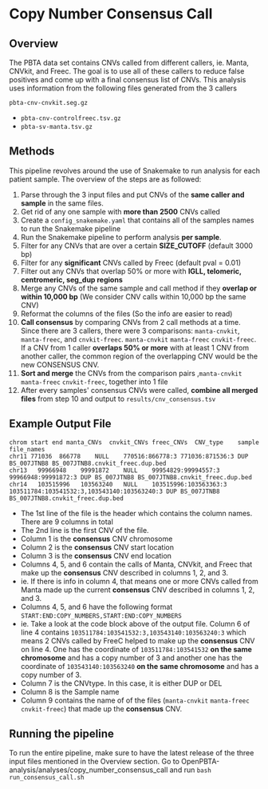# Copy Number Consensus Call

## Overview

The PBTA data set contains CNVs called from different callers, ie. Manta, CNVkit, and Freec. 
The goal is to use all of these callers to reduce false positives and come up with a final consensus list of CNVs.
This analysis uses information from the following files generated from the 3 callers

`pbta-cnv-cnvkit.seg.gz`	
* `pbta-cnv-controlfreec.tsv.gz`
* `pbta-sv-manta.tsv.gz`


## Methods

This pipeline revolves around the use of Snakemake to run analysis for each patient sample. The overview of the steps are as followed:

1) Parse through the 3 input files and put CNVs of the **same caller and sample** in the same files.
2) Get rid of any one sample with **more than 2500** CNVs called
2) Create a `config_snakemake.yaml` that contains all of the samples names to run the Snakemake pipeline
3) Run the Snakemake pipeline to perform analysis **per sample**. 
4) Filter for any CNVs that are over a certain **SIZE_CUTOFF** (default 3000 bp)
5) Filter for any **significant** CNVs called by Freec (default pval = 0.01)
6) Filter out any CNVs that overlap 50% or more with **IGLL, telomeric, centromeric, seg_dup regions**
7) Merge any CNVs of the same sample and call method if they **overlap or within 10,000 bp** (We consider CNV calls within 10,000 bp the same CNV)
8) Reformat the columns of the files (So the info are easier to read)
9) **Call consensus** by comparing CNVs from 2 call methods at a time. 
Since there are 3 callers, there were 3 comparisons: `manta-cnvkit`, `manta-freec`, and `cnvkit-freec`.
`manta-cnvkit` `manta-freec` `cnvkit-freec`. If a CNV from 1 caller **overlaps 50% or more** with at least 1 CNV from another caller,
the common region of the overlapping CNV would be the new CONSENSUS CNV. 
10) **Sort and merge** the CNVs from the comparison pairs ,`manta-cnvkit` `manta-freec` `cnvkit-freec`, together into 1 file
11) After every samples' consensus CNVs were called, **combine all merged files** from step 10 and output to `results/cnv_consensus.tsv`

## Example Output File

```
chrom start end	manta_CNVs	cnvkit_CNVs	freec_CNVs	CNV_type	sample	file_names
chr11 771036  866778	NULL	770516:866778:3	771036:871536:3	DUP	BS_007JTNB8	BS_007JTNB8.cnvkit_freec.dup.bed
chr13	99966948	99991872	NULL	99954829:99994557:3	99966948:99991872:3	DUP	BS_007JTNB8	BS_007JTNB8.cnvkit_freec.dup.bed
chr14	103515996	103563240	NULL	103515996:103563363:3	103511784:103541532:3,103543140:103563240:3	DUP	BS_007JTNB8	BS_007JTNB8.cnvkit_freec.dup.bed
```

* The 1st line of the file is the header which contains the column names. There are 9 columns in total
* The 2nd line is the first CNV of the file.
* Column 1 is the **consensus** CNV chromosome
* Column 2 is the **consensus** CNV start location
* Column 3 is the **consensus** CNV end location
* Columns 4, 5, and 6 contain the calls of Manta, CNVkit, and Freec that make up the **consensus** CNV described in columns 1, 2, and 3. 
* ie. If there is info in column 4, that means one or more CNVs called from Manta made up the current **consensus** CNV described in columns 1, 2, and 3. 
* Columns 4, 5, and 6 have the following format `START:END:COPY_NUMBERS,START:END:COPY_NUMBERS`
* ie. Take a look at the code block above of the output file. Column 6 of line 4 contains `103511784:103541532:3,103543140:103563240:3` which means 2 CNVs called by FreeC helped to make up the **consensus** CNV on line 4. One has the coordinate of `103511784:103541532` **on the same chromosome** and has a copy number of 3 and another one has the coordinate of `103543140:103563240` **on the same chromosome** and has a copy number of 3. 
* Column 7 is the CNVtype. In this case, it is either DUP or DEL
* Column 8 is the Sample name
* Column 9 contains the name of of the files (`manta-cnvkit` `manta-freec` `cnvkit-freec`) that made up the **consensus** CNV. 



## Running the pipeline

To run the entire pipeline, make sure to have the latest release of the three input files mentioned in the Overview section.
Go to OpenPBTA-analysis/analyses/copy_number_consensus_call and run `bash run_consensus_call.sh`
